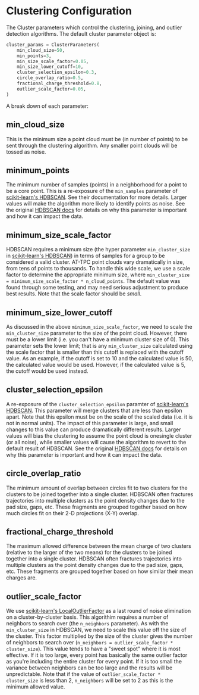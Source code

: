 # Clustering Configuration

The Cluster parameters which control the clustering, joining, and outlier detection algorithms. The default cluster parameter object is:

```python
cluster_params = ClusterParameters(
    min_cloud_size=50,
    min_points=3,
    min_size_scale_factor=0.05,
    min_size_lower_cutoff=10,
    cluster_selection_epsilon=0.3,
    circle_overlap_ratio=0.5,
    fractional_charge_threshold=0.8,
    outlier_scale_factor=0.05,
)
```

A break down of each parameter:

## min_cloud_size

This is the minimum size a point cloud must be (in number of points) to be sent through the clustering algorithm. Any smaller point clouds will be tossed as noise.

## minimum_points

The minimum number of samples (points) in a neighborhood for a point to be a core point. This is a re-exposure of the `min_samples` parameter of [scikit-learn's HDBSCAN](https://scikit-learn.org/stable/modules/generated/sklearn.cluster.HDBSCAN.html#sklearn.cluster.HDBSCAN). See their documentation for more details. Larger values will make the algorithm more likely to identify points as noise. See the original [HDBSCAN docs](https://hdbscan.readthedocs.io/en/latest/parameter_selection.html#) for details on why this parameter is important and how it can impact the data.

## minimum_size_scale_factor

HDBSCAN requires a minimum size (the hyper parameter `min_cluster_size` in [scikit-learn's HDBSCAN](https://scikit-learn.org/stable/modules/generated/sklearn.cluster.HDBSCAN.html#sklearn.cluster.HDBSCAN)) in terms of samples for a group to be considered a valid cluster. AT-TPC point clouds vary dramatically in size, from tens of points to thousands. To handle this wide scale, we use a scale factor to determine the appropriate minimum size, where `min_cluster_size = minimum_size_scale_factor * n_cloud_points`. The default value was found through some testing, and may need serious adjustment to produce best results. Note that the scale factor should be *small*.

## minimum_size_lower_cutoff

As discussed in the above `minimum_size_scale_factor`, we need to scale the `min_cluster_size` parameter to the size of the point cloud. However, there must be a lower limit (i.e. you can't have a minimum cluster size of 0). This parameter sets the lower limit; that is any `min_cluster_size` calculated using the scale factor that is smaller than this cutoff is replaced with the cutoff value. As an example, if the cutoff is set to 10 and the calculated value is 50, the calculated value would be used. However, if the calculated value is 5, the cutoff would be used instead.

## cluster_selection_epsilon

A re-exposure of the `cluster_selection_epsilon` paramter of [scikit-learn's HDBSCAN](https://scikit-learn.org/stable/modules/generated/sklearn.cluster.HDBSCAN.html#sklearn.cluster.HDBSCAN). This parameter will merge clusters that are less than epsilon apart. Note that this epsilon must be on the scale of the scaled data (i.e. it is not in normal units). The impact of this parameter is large, and small changes to this value can produce dramatically different results. Larger values will bias the clustering to assume the point cloud is onesingle cluster (or all noise), while smaller values will cause the algorithm to revert to the default result of HDBSCAN. See the original [HDBSCAN docs](https://hdbscan.readthedocs.io/en/latest/parameter_selection.html#) for details on why this parameter is important and how it can impact the data.

## circle_overlap_ratio

The minimum amount of overlap between circles fit to two clusters for the clusters to be joined together into a single cluster. HDBSCAN often fractures trajectories into multiple clusters as the point density changes due to the pad size, gaps, etc. These fragments are grouped together based on how much circles fit on their 2-D projections (X-Y) overlap.

## fractional_charge_threshold

The maximum allowed difference between the mean charge of two clusters (relative to the larger of the two means) for the clusters to be joined together into a single cluster. HDBSCAN often fractures trajectories into multiple clusters as the point density changes due to the pad size, gaps, etc. These fragments are grouped together based on how similar their mean charges are.

## outlier_scale_factor

We use [scikit-learn's LocalOutlierFactor](https://scikit-learn.org/stable/modules/generated/sklearn.neighbors.LocalOutlierFactor.html) as a last round of noise elimination on a cluster-by-cluster basis. This algorithim requires a number of neighbors to search over (the `n_neighbors` parameter). As with the `min_cluster_size` in HDBSCAN, we need to scale this value off the size of the cluster. This factor multiplied by the size of the cluster gives the number of neighbors to search over (`n_neighbors = outlier_scale_factor * cluster_size`). This value tends to have a "sweet spot" where it is most effective. If it is too large, every point has basically the same outlier factor as you're including the entire cluster for every point. If it is too small the variance between neighbors can be too large and the results will be unpredictable. Note that if the value of `outlier_scale_factor * cluster_size` is less than 2, `n_neighbors` will be set to 2 as this is the minimum allowed value.
